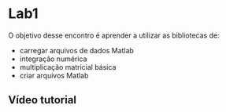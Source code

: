 # Lab1

O objetivo desse encontro é aprender a utilizar as bibliotecas de:
- carregar arquivos de dados Matlab
- integração numérica
- multiplicação matricial básica
- criar arquivos Matlab

## Vídeo tutorial

